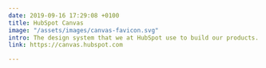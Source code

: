 ```yaml
---
date: 2019-09-16 17:29:08 +0100
title: HubSpot Canvas
image: "/assets/images/canvas-favicon.svg"
intro: The design system that we at HubSpot use to build our products.
link: https://canvas.hubspot.com

---
```

